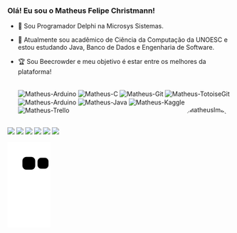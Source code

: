 ### Olá! Eu sou o Matheus Felipe Christmann!

- 🔭 Sou Programador Delphi na Microsys Sistemas.
- 🌱 Atualmente sou acadêmico de Ciência da Computação da UNOESC e estou estudando Java, Banco de Dados e Engenharia de Software.
- 🏆 Sou Beecrowder e meu objetivo é estar entre os melhores da plataforma!


  <div style="display: inline_block"><br>
  <img align="center" alt="Matheus-Arduino" height="45" width="60" src="https://cdn.jsdelivr.net/gh/devicons/devicon/icons/arduino/arduino-original-wordmark.svg" />
  <img align="center" alt="Matheus-C" height="45" width="60" src="https://cdn.jsdelivr.net/gh/devicons/devicon/icons/c/c-original.svg" />
  <img align="center" alt="Matheus-Git" height="45" width="60" src="https://cdn.jsdelivr.net/gh/devicons/devicon/icons/git/git-original.svg" />
  <img align="center" alt="Matheus-TotoiseGit" height="45" width="60" src="https://cdn.jsdelivr.net/gh/devicons/devicon/icons/tortoisegit/tortoisegit-original.svg" />
  <img align="center" alt="Matheus-Arduino" height="45" width="60" src="https://cdn.jsdelivr.net/gh/devicons/devicon/icons/postgresql/postgresql-original.svg" />
  <img align="center" alt="Matheus-Java" height="45" width="60" src="https://cdn.jsdelivr.net/gh/devicons/devicon/icons/java/java-original.svg" />
  <img align="center" alt="Matheus-Kaggle" height="45" width="60" src="https://cdn.jsdelivr.net/gh/devicons/devicon/icons/kaggle/kaggle-original.svg" />
  <img align="center" alt="Matheus-Trello" height="45" width="60" src="https://cdn.jsdelivr.net/gh/devicons/devicon/icons/trello/trello-plain.svg" />
  <img align="right" alt="MatheusImage" height="160" style="border-radius:50px;" src="https://v1.padlet.pics/1/image.webp?t=c_limit%2Cdpr_1%2Ch_872%2Cw_1920&url=https%3A%2F%2Fpadlet-uploads.storage.googleapis.com%2F1589321797%2F997d372017a246d3289457d95b148576%2FMatheus.png">
</div>
    
   ##
  
 <div> 
  <a href="https://web.whatsapp.com/send?phone=+5549991687649" target="_blank"><img src="https://img.shields.io/badge/WhatsApp-25D366?style=for-the-badge&logo=whatsapp&logoColor=white" target="_blank"></a>
  <a href="https://www.linkedin.com/in/matheus-christmann-7ba7ba207/" target="_blank"><img src="https://img.shields.io/badge/-LinkedIn-%230077B5?style=for-the-badge&logo=linkedin&logoColor=white" target="_blank"></a>
  <a href="https://www.instagram.com/mathchristmann/" target="_blank"><img src="https://img.shields.io/badge/-Instagram-%23E4405F?style=for-the-badge&logo=instagram&logoColor=white" target="_blank"></a>
  <a href ="mailto:matheus.ch35@hotmail.com" target="_blank"><img src="https://img.shields.io/badge/Microsoft_Outlook-0078D4?style=for-the-badge&logo=microsoft-outlook&logoColor=white" target="_blank"></a>
  <a href="mailto:mateasy16@gmail.com" target="_blank"><img src="https://img.shields.io/badge/Gmail-D14836?style=for-the-badge&logo=gmail&logoColor=white" target="_blank"></a>
  <a href="https://www.kaggle.com/mathchristmann" target="_blank"><img src="https://img.shields.io/badge/Kaggle-20BEFF?style=for-the-badge&logo=Kaggle&logoColor=white" target="_blank"></a>
 
  ![Snake animation](https://github.com/matheuschristmann/matheuschristmann/blob/output/github-contribution-grid-snake.svg)
   
</div>
